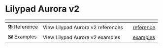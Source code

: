 # Lilypad Aurora v2



<table data-view="cards"><thead><tr><th></th><th></th><th data-hidden></th><th data-hidden data-card-target data-type="content-ref"></th></tr></thead><tbody><tr><td>📚 Reference</td><td>View Lilypad Aurora v2 references</td><td></td><td><a href="reference/">reference</a></td></tr><tr><td>🖼️ Examples</td><td>View Lilypad Aurora v2 examples</td><td></td><td><a href="examples/">examples</a></td></tr></tbody></table>

